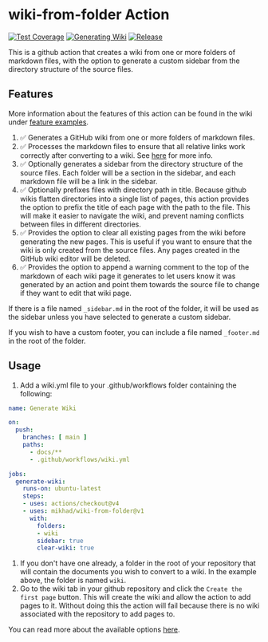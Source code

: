 # wiki-from-folder Action
[![Test Coverage](https://mikhad.github.io/wiki-from-folder/badges/coverage.svg)](https://github.com/MikhaD/wiki-from-folder/actions/workflows/coverage.yml)
[![Generating Wiki](https://github.com/MikhaD/wiki-from-folder/actions/workflows/wiki.yml/badge.svg)](https://github.com/MikhaD/wiki-from-folder/actions/workflows/wiki.yml)
[![Release](https://img.shields.io/github/v/release/mikhad/wiki-from-folder)](https://github.com/MikhaD/wiki-from-folder/releases/latest)

This is a github action that creates a wiki from one or more folders of markdown files, with the option to generate a custom sidebar from the directory structure of the source files.

## Features
More information about the features of this action can be found in the wiki under [feature examples](https://github.com/MikhaD/wiki-from-folder/wiki/features).
1. ✅ Generates a GitHub wiki from one or more folders of markdown files.
1. ✅ Processes the markdown files to ensure that all relative links work correctly after converting to a wiki. See [here](https://github.com/MikhaD/wiki-from-folder/wiki/link-processing) for more info.
1. ✅ Optionally generates a sidebar from the directory structure of the source files. Each folder will be a section in the sidebar, and each markdown file will be a link in the sidebar.
1. ✅ Optionally prefixes files with directory path in title. Because github wikis flatten directories into a single list of pages, this action provides the option to prefix the title of each page with the path to the file. This will make it easier to navigate the wiki, and prevent naming conflicts between files in different directories.
1. ✅ Provides the option to clear all existing pages from the wiki before generating the new pages. This is useful if you want to ensure that the wiki is only created from the source files. Any pages created in the GitHub wiki editor will be deleted.
1. ✅ Provides the option to append a warning comment to the top of the markdown of each wiki page it generates to let users know it was generated by an action and point them towards the source file to change if they want to edit that wiki page.

If there is a file named `_sidebar.md` in the root of the folder, it will be used as the sidebar unless you have selected to generate a custom sidebar.

If you wish to have a custom footer, you can include a file named `_footer.md` in the root of the folder.

## Usage
1. Add a wiki.yml file to your .github/workflows folder containing the following:
```yaml
name: Generate Wiki

on:
  push:
    branches: [ main ]
    paths:
      - docs/**
      - .github/workflows/wiki.yml

jobs:
  generate-wiki:
    runs-on: ubuntu-latest
    steps:
    - uses: actions/checkout@v4
    - uses: mikhad/wiki-from-folder@v1
      with:
        folders:
        - wiki
        sidebar: true
        clear-wiki: true
```
1. If you don't have one already, a folder in the root of your repository that will contain the documents you wish to convert to a wiki. In the example above, the folder is named `wiki`.
1. Go to the wiki tab in your github repository and click the `Create the first page` button. This will create the wiki and allow the action to add pages to it. Without doing this the action will fail because there is no wiki associated with the repository to add pages to.

You can read more about the available options [here](https://github.com/MikhaD/wiki-from-folder/wiki).